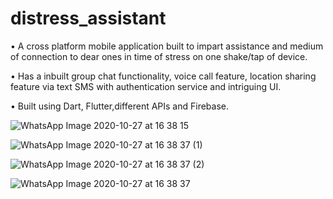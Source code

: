 # distress_assistant


• A cross platform mobile application built to impart assistance and medium
of connection to dear ones in time of stress on one shake/tap of device.


• Has a inbuilt group chat functionality, voice call feature, location sharing
feature via text SMS with authentication service and intriguing UI.


• Built using Dart, Flutter,different APIs and Firebase.


![WhatsApp Image 2020-10-27 at 16 38 15](https://user-images.githubusercontent.com/63522945/97294453-055a2980-1874-11eb-8abb-85ffb172d7e6.jpeg)


![WhatsApp Image 2020-10-27 at 16 38 37 (1)](https://user-images.githubusercontent.com/63522945/97294469-09864700-1874-11eb-8435-95e55c8da45c.jpeg)


![WhatsApp Image 2020-10-27 at 16 38 37 (2)](https://user-images.githubusercontent.com/63522945/97294474-0ab77400-1874-11eb-8fdf-f858aa1a5376.jpeg)


![WhatsApp Image 2020-10-27 at 16 38 37](https://user-images.githubusercontent.com/63522945/97294477-0c813780-1874-11eb-9e35-51362a49ef3e.jpeg)
